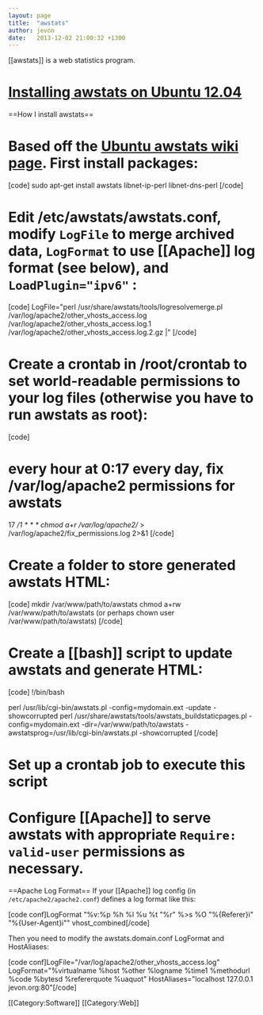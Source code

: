 ```yaml
---
layout: page
title:  "awstats"
author: jevon
date:   2013-12-02 21:00:32 +1300
---
```


[[awstats]] is a web statistics program.

# <a href="https://help.ubuntu.com/community/AWStats">Installing awstats on Ubuntu 12.04</a>

==How I install awstats==

# Based off the <a href="https://help.ubuntu.com/community/AWStats">Ubuntu awstats wiki page</a>. First install packages:
[code]
sudo apt-get install awstats libnet-ip-perl libnet-dns-perl
[/code]
# Edit /etc/awstats/awstats.conf, modify `LogFile` to merge archived data, `LogFormat` to use [[Apache]] log format (see below), and `LoadPlugin="ipv6"` :
[code]
LogFile="perl /usr/share/awstats/tools/logresolvemerge.pl /var/log/apache2/other_vhosts_access.log /var/log/apache2/other_vhosts_access.log.1 /var/log/apache2/other_vhosts_access.log.2.gz |"
[/code]
# Create a crontab in /root/crontab to set world-readable permissions to your log files (otherwise you have to run awstats as root):
[code]
# every hour at 0:17 every day, fix /var/log/apache2 permissions for awstats
17 */1 * * * chmod a+r /var/log/apache2/* > /var/log/apache2/fix_permissions.log 2>&1
[/code]
# Create a folder to store generated awstats HTML:
[code]
mkdir /var/www/path/to/awstats
chmod a+rw /var/www/path/to/awstats (or perhaps chown user /var/www/path/to/awstats)
[/code]
# Create a [[bash]] script to update awstats and generate HTML:
[code]
!/bin/bash

perl /usr/lib/cgi-bin/awstats.pl -config=mydomain.ext -update -showcorrupted
perl /usr/share/awstats/tools/awstats_buildstaticpages.pl -config=mydomain.ext -dir=/var/www/path/to/awstats -awstatsprog=/usr/lib/cgi-bin/awstats.pl -showcorrupted
[/code]
# Set up a crontab job to execute this script
# Configure [[Apache]] to serve awstats with appropriate `Require: valid-user` permissions as necessary.

==Apache Log Format==
If your [[Apache]] log config (in `/etc/apache2/apache2.conf`) defines a log format like this:

[code conf]LogFormat "%v:%p %h %l %u %t "%r" %>s %O "%{Referer}i" "%{User-Agent}i"" vhost_combined[/code]

Then you need to modify the awstats.domain.conf LogFormat and HostAliases:

[code conf]LogFile="/var/log/apache2/other_vhosts_access.log"
LogFormat="%virtualname %host %other %logname %time1 %methodurl %code %bytesd %refererquote %uaquot"
HostAliases="localhost 127.0.0.1 jevon.org:80"[/code]

[[Category:Software]]
[[Category:Web]]